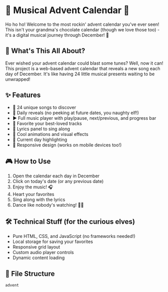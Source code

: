 # 🎄 Musical Advent Calendar 🎵

Ho ho ho! Welcome to the most rockin' advent calendar you've ever seen! This isn't your grandma's chocolate calendar (though we love those too) - it's a digital musical journey through December! 🎸

## 🎅 What's This All About?

Ever wished your advent calendar could blast some tunes? Well, now it can! This project is a web-based advent calendar that reveals a new song each day of December. It's like having 24 little musical presents waiting to be unwrapped!

## ✨ Features

- 🎵 24 unique songs to discover
- 📅 Daily reveals (no peeking at future dates, you naughty elf!)
- ▶️ Full music player with play/pause, next/previous, and progress bar
- 💝 Favorite your best-loved tracks
- 📜 Lyrics panel to sing along
- 🎨 Cool animations and visual effects
- 🌟 Current day highlighting
- 📱 Responsive design (works on mobile devices too!)

## 🎮 How to Use

1. Open the calendar each day in December
2. Click on today's date (or any previous date)
3. Enjoy the music! 🎧
4. Heart your favorites
5. Sing along with the lyrics
6. Dance like nobody's watching! 💃🕺

## 🛠️ Technical Stuff (for the curious elves)

- Pure HTML, CSS, and JavaScript (no frameworks needed!)
- Local storage for saving your favorites
- Responsive grid layout
- Custom audio player controls
- Dynamic content loading

## 🎨 File Structure

```
advent 